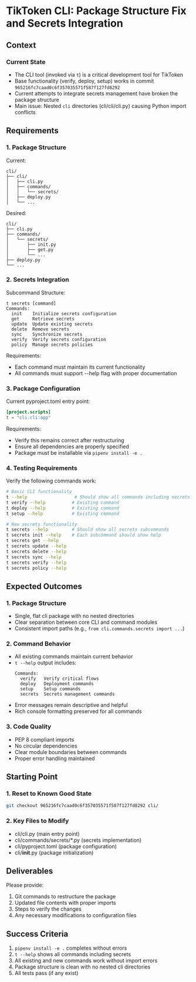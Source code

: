 # TikToken CLI: Package Structure Fix and Secrets Integration

## Context

### Current State
- The CLI tool (invoked via `t`) is a critical development tool for TikToken
- Base functionality (verify, deploy, setup) works in commit `965216fc7caad0c6f357035571f587f127fd8292`
- Current attempts to integrate secrets management have broken the package structure
- Main issue: Nested `cli` directories (cli/cli/cli.py) causing Python import conflicts

## Requirements

### 1. Package Structure

Current:
```
cli/
├── cli/
│   ├── cli.py
│   ├── commands/
│   │   └── secrets/
│   ├── deploy.py
│   └── ...
```

Desired:
```
cli/
├── cli.py
├── commands/
│   └── secrets/
│       ├── init.py
│       ├── get.py
│       └── ...
├── deploy.py
└── ...
```

### 2. Secrets Integration

Subcommand Structure:
```
t secrets [command]
Commands:
  init    Initialize secrets configuration
  get     Retrieve secrets
  update  Update existing secrets
  delete  Remove secrets
  sync    Synchronize secrets
  verify  Verify secrets configuration
  policy  Manage secrets policies
```

Requirements:
- Each command must maintain its current functionality
- All commands must support --help flag with proper documentation

### 3. Package Configuration

Current pyproject.toml entry point:
```toml
[project.scripts]
t = "cli.cli:app"
```

Requirements:
- Verify this remains correct after restructuring
- Ensure all dependencies are properly specified
- Package must be installable via `pipenv install -e .`

### 4. Testing Requirements

Verify the following commands work:
```bash
# Basic CLI functionality
t --help                  # Should show all commands including secrets
t verify --help          # Existing command
t deploy --help          # Existing command
t setup --help           # Existing command

# New secrets functionality
t secrets --help         # Should show all secrets subcommands
t secrets init --help    # Each subcommand should show help
t secrets get --help
t secrets update --help
t secrets delete --help
t secrets sync --help
t secrets verify --help
t secrets policy --help
```

## Expected Outcomes

### 1. Package Structure
- Single, flat cli package with no nested directories
- Clear separation between core CLI and command modules
- Consistent import paths (e.g., `from cli.commands.secrets import ...`)

### 2. Command Behavior
- All existing commands maintain current behavior
- `t --help` output includes:
  ```
  Commands:
    verify   Verify critical flows
    deploy   Deployment commands
    setup    Setup commands
    secrets  Secrets management commands
  ```
- Error messages remain descriptive and helpful
- Rich console formatting preserved for all commands

### 3. Code Quality
- PEP 8 compliant imports
- No circular dependencies
- Clear module boundaries between commands
- Proper error handling maintained

## Starting Point

### 1. Reset to Known Good State
```bash
git checkout 965216fc7caad0c6f357035571f587f127fd8292 cli/
```

### 2. Key Files to Modify
- cli/cli.py (main entry point)
- cli/commands/secrets/*.py (secrets implementation)
- cli/pyproject.toml (package configuration)
- cli/__init__.py (package initialization)

## Deliverables

Please provide:
1. Git commands to restructure the package
2. Updated file contents with proper imports
3. Steps to verify the changes
4. Any necessary modifications to configuration files

## Success Criteria

1. `pipenv install -e .` completes without errors
2. `t --help` shows all commands including secrets
3. All existing and new commands work without import errors
4. Package structure is clean with no nested cli directories
5. All tests pass (if any exist)
